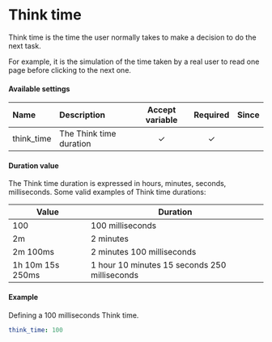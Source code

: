 # Think time
Think time is the time the user normally takes to make a decision to do the next task.

For example, it is the simulation of the time taken by a real user to read one page before clicking to the next one.

#### Available settings
| Name        | Description                                 | Accept variable  | Required | Since |
|:----------- |:------------------------------------------- |:----------------:|:--------:|:-----:|
| think_time  | The Think time duration                     | &#x2713;         | &#x2713; |       |

#### Duration value
The Think time duration is expressed in hours, minutes, seconds, milliseconds.
Some valid examples of Think time durations:

| Value             | Duration                                      |
| ----------------- | --------------------------------------------- |
| 100               | 100 milliseconds                              |
| 2m                | 2 minutes                                     |
| 2m 100ms          | 2 minutes 100 milliseconds                    |
| 1h 10m 15s 250ms  | 1 hour 10 minutes 15 seconds 250 milliseconds |

#### Example
Defining a 100 milliseconds Think time.
```yaml
think_time: 100
```